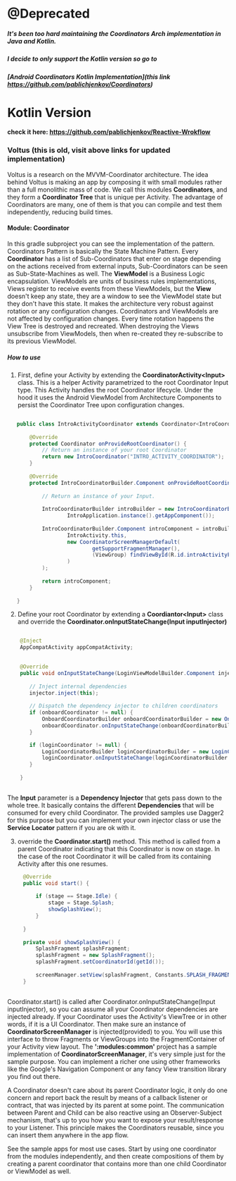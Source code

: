 
# @Deprecated
##### It's been too hard maintaining the Coordinators Arch implementation in Java and Kotlin. 
##### I decide to only support the Kotlin version so go to 
##### [Android Coordinators Kotlin Implementation](this link https://github.com/pablichjenkov/Coordinators)

# Kotlin Version
**check it here: https://github.com/pablichjenkov/Reactive-Wrokflow**



### Voltus (this is old, visit above links for updated implementation)
Voltus is a research on the MVVM-Coordinator architecture. The idea behind Voltus is making an app
by composing it with small modules rather than a full monolithic mass of code. We call this modules
**Coordinators**, and they form a **Coordinator Tree** that is unique per Activity. The advantage of
Coordinators are many, one of them is that you can compile and test them independently, reducing
build times.

 #### Module: Coordinator
 In this gradle subproject you can see the implementation of the pattern. Coordinators Pattern is 
 basically the State Machine Pattern. Every **Coordinator** has a list of Sub-Coordinators that 
 enter on stage depending on the actions received from external inputs, Sub-Coordinators can be seen
 as Sub-State-Machines as well.
 The **ViewModel** is a Business Logic encapsulation. ViewModels are units of business rules
 implementations, Views register to receive events from these ViewModels, but the **View**
 doesn't keep any state, they are a window to see the ViewModel state but they don't have this
 state. It makes the architecture very robust against rotation or any configuration changes.
 Coordinators and ViewModels are not affected by configuration changes.
 Every time rotation happens the View Tree is destroyed and recreated. When destroying the Views
 unsubscribe from ViewModels, then when re-created they re-subscribe to its previous ViewModel. 

 ##### How to use
 1. First, define your Activity by extending the **CoordinatorActivity\<Input\>** class.
 This is a helper Activity parametrized to the root Coordinator Input type. This Activity handles
 the root Coordinator lifecycle. Under the hood it uses the Android ViewModel from Architecture
 Components to persist the Coordinator Tree upon configuration changes.
 
 ``` java
 
    public class IntroActivityCoordinator extends Coordinator<IntroCoordinatorBuilder.Component> {
    
        @Override
        protected Coordinator onProvideRootCoordinator() {
            // Return an instance of your root Coordinator
            return new IntroCoordinator("INTRO_ACTIVITY_COORDINATOR");
        }
    
        @Override
        protected IntroCoordinatorBuilder.Component onProvideRootCoordinatorInput() {
    
            // Return an instance of your Input.
    
            IntroCoordinatorBuilder introBuilder = new IntroCoordinatorBuilder(
                    IntroApplication.instance().getAppComponent());
    
            IntroCoordinatorBuilder.Component introComponent = introBuilder.build(
                    IntroActivity.this,
                    new CoordinatorScreenManagerDefault(
                            getSupportFragmentManager(),
                            (ViewGroup) findViewById(R.id.introActivityFragmentContainer)
                    )
            );
    
            return introComponent;
        }
    
    }
 
 ```
 
 2. Define your root Coordinator by extending a **Coordiantor\<Input\>** class and override the
 **Coordinator.onInputStateChange(Input inputInjector)** 
 
 ``` java
 
     @Inject
     AppCompatActivity appCompatActivity;
     
 
     @Override
     public void onInputStateChange(LoginViewModelBuilder.Component injector) {
        
        // Inject internal dependencies
        injector.inject(this);
        
        // Dispatch the dependency injector to children coordinators
        if (onboardCoordinator != null) {
            OnboardCoordinatorBuilder onboardCoordinatorBuilder = new OnboardCoordinatorBuilder(inputInjector);
            onboardCoordinator.onInputStateChange(onboardCoordinatorBuilder.build(onboardingListener));
        }

        if (loginCoordinator != null) {
            LoginCoordinatorBuilder loginCoordinatorBuilder = new LoginCoordinatorBuilder(inputInjector);
            loginCoordinator.onInputStateChange(loginCoordinatorBuilder.build(loginListener));
        }
        
     }
     
```
 The **Input** parameter is a **Dependency Injector** that gets pass down to the whole tree. It
 basically contains the different **Dependencies** that will be consumed for every child
 Coordinator. The provided samples use Dagger2 for this purpose but you can implement your own
 injector class or use the **Service Locator** pattern if you are ok with it. 
 
 3. override the **Coordinator.start()** method. This method is called from a 
 parent Coordinator indicating that this Coordinator is now on stage. In the case of the root 
 Coordinator it will be called from its containing Activity after this one resumes.
                                                                       
 ``` java
      @Override
      public void start() {
  
          if (stage == Stage.Idle) {
              stage = Stage.Splash;
              showSplashView();
          }
          
      }
      
      private void showSplashView() {
          SplashFragment splashFragment;
          splashFragment = new SplashFragment();
          splashFragment.setCoordinatorId(getId());
  
          screenManager.setView(splashFragment, Constants.SPLASH_FRAGMENT_TAG);
      }
      
 ```

 Coordinator.start() is called after Coordinator.onInputStateChange(Input inputInjector), so you
 can assume all your Coordinator dependencies are injected already.
 If your Coordinator uses the Activity's ViewTree or in other words, if it is a UI Coordinator.
 Then make sure an instance of **CoordinatorScreenManager** is injected(provided) to you. You will
 use this interface to throw Fragments or ViewGroups into the FragmentContainer of your Activity
 view layout.
 The **':modules:common'** project has a sample implementation of **CoordinatorScreenManager**,
 it's very simple just for the sample purpose. You can implement a richer one using other frameworks
 like the Google's Navigation Component or any fancy View transition library you find out there.

 A Coordinator doesn't care about its parent Coordinator logic, it only do one concern and report 
 back the result by means of a callback listener or contract, that was injected by its parent at 
 some point. The communication between Parent and Child can be also reactive using an 
 Observer-Subject mechanism, that's up to you how you want to expose your result/response to your
 Listener. This principle makes the Coordinators reusable, since you can insert them anywhere
 in the app flow.
 
 See the sample apps for most use cases. Start by using one coordinator from the modules
 independently, and then create compositions of them by creating a parent coordinator that
 contains more than one child Coordinator or ViewModel as well.
